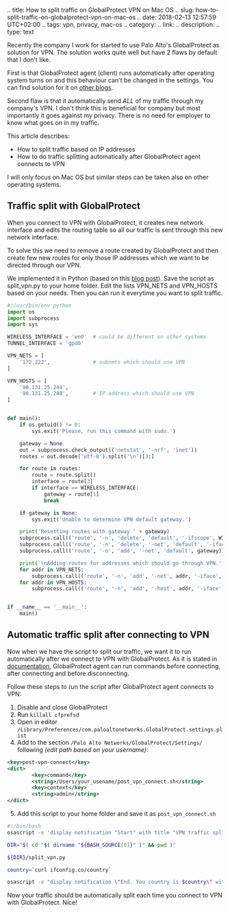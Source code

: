 .. title: How to split traffic on GlobalProtect VPN on Mac OS
.. slug: how-to-split-traffic-on-globalprotect-vpn-on-mac-os
.. date: 2018-02-13 12:57:59 UTC+02:00
.. tags: vpn, privacy, mac-os
.. category: 
.. link: 
.. description: 
.. type: text

Recently the company I work for started to use Palo Alto's GlobalProtect as solution for VPN.
The solution works quite well but have 2 flaws by default that I don't like.

<!-- TEASER_END -->

First is that GlobalProtect agent (client) runs automatically after operating system turns on
and this behaviour can't be changed in the settings. You can find solution for it on [other blogs](http://richddean.com/post/147155656349/stopautostartglobalprotectvpn).

Second flaw is that it automatically send *ALL* of my traffic through my company's VPN.
I don't think this is beneficial for company but most importantly it goes against my privacy.
There is no need for employer to know what goes on in my traffic.

This article describes:

* How to split traffic based on IP addresses
* How to do traffic splitting automatically after GlobalProtect agent connects to VPN

I will only focus on Mac OS but similar steps can be taken also on other operating systems.

Traffic split with GlobalProtect
--------------------------------
When you connect to VPN with GlobalProtect, it creates new network interface
and edits the routing table so all our traffic is sent through this new network interface.

To solve this we need to remove a route created by GlobalProtect and then create
few new routes for only those IP addresses which we want to be directed through our VPN.

We implemented it in Python (based on this [blog post](https://www.shadabahmed.com/blog/2013/08/11/split-tunneling-vpn-routing-table)).
Save the script as split_vpn.py to your home folder.
Edit the lists VPN_NETS and VPN_HOSTS based on your needs. Then you can run it everytime
you want to split traffic.

```python
#!/usr/bin/env python
import os
import subprocess
import sys

WIRELESS_INTERFACE = 'en0'	# could be different on other systems
TUNNEL_INTERFACE = 'gpd0'

VPN_NETS = [
    '172.222',				# subnets which should use VPN
]

VPN_HOSTS = [
    '90.131.25.244',
    '90.131.25.240',        # IP address which should use VPN
]


def main():
    if os.getuid() != 0:
        sys.exit('Please, run this command with sudo.')

    gateway = None
    out = subprocess.check_output(('netstat', '-nrf', 'inet'))
    routes = out.decode('utf-8').split('\n')[3:]

    for route in routes:
        route = route.split()
        interface = route[3]
        if interface == WIRELESS_INTERFACE:
            gateway = route[1]
            break

    if gateway is None:
        sys.exit('Unable to determine VPN default gateway.')

    print('Resetting routes with gateway ' + gateway)
    subprocess.call(('route', '-n', 'delete', 'default', '-ifscope', WIRELESS_INTERFACE))
    subprocess.call(('route', '-n', 'delete', '-net', 'default', '-iface', TUNNEL_INTERFACE))
    subprocess.call(('route', '-n', 'add', '-net', 'default', gateway))

    print('\nAdding routes for addresses which should go through VPN.')
    for addr in VPN_NETS:
        subprocess.call(('route', '-n', 'add', '-net', addr, '-iface', TUNNEL_INTERFACE))
    for addr in VPN_HOSTS:
        subprocess.call(('route', '-n', 'add', '-host', addr, '-iface', TUNNEL_INTERFACE))


if __name__ == '__main__':
    main()
```


Automatic traffic split after connecting to VPN
-----------------------------------------------
Now when we have the script to split our traffic, we want it to run automatically
after we connect to VPN with GlobalProtect.
As it is stated in [documentation](https://www.paloaltonetworks.com/documentation/80/globalprotect/globalprotect-admin-guide/globalprotect-clients/deploy-agent-settings-transparently/deploy-agent-settings-to-mac-clients/deploy-scripts-using-the-mac-plist),
GlobalProtect agent can run commands
before connecting, after connecting and before disconnecting.

Follow these steps to run the script after GlobalProtect agent connects to VPN:
1. Disable and close GlobalProtect
2. Run `killall cfprefsd`
3. Open in editor `/Library/Preferences/com.paloaltonetworks.GlobalProtect.settings.plist`
4. Add to the section `/Palo Alto Networks/GlobalProtect/Settings/` following *(edit path based on your username)*:

```xml
<key>post-vpn-connect</key>
<dict>
        <key>command</key>
        <string>/Users/your_usename/post_vpn_connect.sh</string>
        <key>context</key>
        <string>admin</string>
</dict>
```

5. Add this script to your home folder and save it as `post_vpn_connect.sh`

```bash
#!/bin/bash
osascript -e 'display notification "Start" with title "VPN traffic split"'

DIR="$( cd "$( dirname "${BASH_SOURCE[0]}" )" && pwd )"

${DIR}/split_vpn.py

country=`curl ifconfig.co/country`

osascript -e "display notification \"End. You country is $country\" with title \"VPN traffic split\""
```


Now your traffic should be automatically split each time you connect to VPN with GlobalProtect. Nice!
